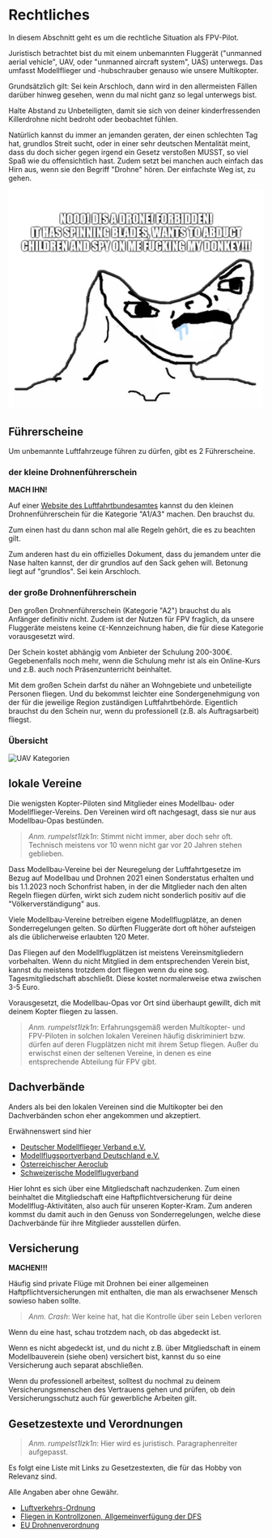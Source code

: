 # Rechtliches

In diesem Abschnitt geht es um die rechtliche Situation als FPV-Pilot.

Juristisch betrachtet bist du mit einem unbemannten Fluggerät ("unmanned aerial vehicle", UAV, oder "unmanned aircraft system", UAS) unterwegs. Das umfasst Modellflieger und -hubschrauber genauso wie unsere Multikopter.

Grundsätzlich gilt: Sei kein Arschloch, dann wird in den allermeisten Fällen darüber hinweg gesehen, wenn du mal nicht ganz so legal unterwegs bist.

Halte Abstand zu Unbeteiligten, damit sie sich von deiner kinderfressenden Killerdrohne nicht bedroht oder beobachtet fühlen.

Natürlich kannst du immer an jemanden geraten, der einen schlechten Tag hat, grundlos Streit sucht, oder in einer sehr deutschen Mentalität meint, dass du doch sicher gegen irgend ein Gesetz verstoßen MUSST, so viel Spaß wie du offensichtlich hast. Zudem setzt bei manchen auch einfach das Hirn aus, wenn sie den Begriff "Drohne" hören. Der einfachste Weg ist, zu gehen.

![drone retard](/img/memes/drone_retard.png)

## Führerscheine

Um unbemannte Luftfahrzeuge führen zu dürfen, gibt es 2 Führerscheine.

### der kleine Drohnenführerschein

**MACH IHN!**

Auf einer [Website des Luftfahrtbundesamtes](https://lba-openuav.de/) kannst du den kleinen Drohnenführerschein für die Kategorie "A1/A3" machen. Den brauchst du.

Zum einen hast du dann schon mal alle Regeln gehört, die es zu beachten gilt.

Zum anderen hast du ein offizielles Dokument, dass du jemandem unter die Nase halten kannst, der dir grundlos auf den Sack gehen will. Betonung liegt auf "grundlos". Sei kein Arschloch.

### der große Drohnenführerschein

Den großen Drohnenführerschein (Kategorie "A2") brauchst du als Anfänger definitiv nicht. Zudem ist der Nutzen für FPV fraglich, da unsere Fluggeräte meistens keine `CE`-Kennzeichnung haben, die für diese Kategorie vorausgesetzt wird.

Der Schein kostet abhängig vom Anbieter der Schulung 200-300€. Gegebenenfalls noch mehr, wenn die Schulung mehr ist als ein Online-Kurs und z.B. auch noch Präsenzunterricht beinhaltet.

Mit dem großen Schein darfst du näher an Wohngebiete und unbeteiligte Personen fliegen. Und du bekommst leichter eine Sondergenehmigung von der für die jeweilige Region zuständigen Luftfahrtbehörde. Eigentlich brauchst du den Schein nur, wenn du professionell (z.B. als Auftragsarbeit) fliegst.

### Übersicht

![UAV Kategorien](/img/legal/categories.png)

## lokale Vereine

Die wenigsten Kopter-Piloten sind Mitglieder eines Modellbau- oder Modellflieger-Vereins. Den Vereinen wird oft nachgesagt, dass sie nur aus Modellbau-Opas bestünden.

> *Anm. rumpelst1lzk1n*: Stimmt nicht immer, aber doch sehr oft. Technisch meistens vor 10 wenn nicht gar vor 20 Jahren stehen geblieben.

Dass Modellbau-Vereine bei der Neuregelung der Luftfahrtgesetze im Bezug auf Modellbau und Drohnen 2021 einen Sonderstatus erhalten und bis 1.1.2023 noch Schonfrist haben, in der die Mitglieder nach den alten Regeln fliegen dürfen, wirkt sich zudem nicht sonderlich positiv auf die "Völkerverständigung" aus.

Viele Modellbau-Vereine betreiben eigene Modellflugplätze, an denen Sonderregelungen gelten. So dürften Fluggeräte dort oft höher aufsteigen als die üblicherweise erlaubten 120 Meter.

Das Fliegen auf den Modellflugplätzen ist meistens Vereinsmitgliedern vorbehalten. Wenn du nicht Mitglied in dem entsprechenden Verein bist, kannst du meistens trotzdem dort fliegen wenn du eine sog. Tagesmitgliedschaft abschließt. Diese kostet normalerweise etwa zwischen 3-5 Euro.

Vorausgesetzt, die Modellbau-Opas vor Ort sind überhaupt gewillt, dich mit deinem Kopter fliegen zu lassen.

> *Anm. rumpelst1lzk1n*: Erfahrungsgemäß werden Multikopter- und FPV-Piloten in solchen lokalen Vereinen häufig diskriminiert bzw. dürfen auf deren Flugplätzen nicht mit ihrem Setup fliegen. Außer du erwischst einen der seltenen Vereine, in denen es eine entsprechende Abteilung für FPV gibt.

## Dachverbände

Anders als bei den lokalen Vereinen sind die Multikopter bei den Dachverbänden schon eher angekommen und akzeptiert.

Erwähnenswert sind hier 

- [Deutscher Modellflieger Verband e.V.](https://www.dmfv.aero/)
- [Modellflugsportverband Deutschland e.V.](https://www.mfsd.de/)
- [Österreichischer Aeroclub](https://aeroclub.at/)
- [Schweizerische Modellflugverband](https://www.modellflug.ch/)

Hier lohnt es sich über eine Mitgliedschaft nachzudenken. Zum einen beinhaltet die Mitgliedschaft eine Haftpflichtversicherung für deine Modellflug-Aktivitäten, also auch für unseren Kopter-Kram. Zum anderen kommst du damit auch in den Genuss von Sonderregelungen, welche diese Dachverbände für ihre Mitglieder ausstellen dürfen.

## Versicherung

**MACHEN!!!**

Häufig sind private Flüge mit Drohnen bei einer allgemeinen Haftpflichtversicherungen mit enthalten, die man als erwachsener Mensch sowieso haben sollte.

> *Anm. Crash*: Wer keine hat, hat die Kontrolle über sein Leben verloren

Wenn du eine hast, schau trotzdem nach, ob das abgedeckt ist.

Wenn es nicht abgedeckt ist, und du nicht z.B. über Mitgliedschaft in einem Modellbauverein (siehe oben) versichert bist, kannst du so eine Versicherung auch separat abschließen.

Wenn du professionell arbeitest, solltest du nochmal zu deinem Versicherungsmenschen des Vertrauens gehen und prüfen, ob dein Versicherungsschutz auch für gewerbliche Arbeiten gilt.

## Gesetzestexte und Verordnungen

> *Anm. rumpelst1lzk1n*: Hier wird es juristisch. Paragraphenreiter aufgepasst.

Es folgt eine Liste mit Links zu Gesetzestexten, die für das Hobby von Relevanz sind.

Alle Angaben aber ohne Gewähr.

- [Luftverkehrs-Ordnung](https://www.gesetze-im-internet.de/luftvo_2015/)
- [Fliegen in Kontrollzonen, Allgemeinverfügung der DFS](https://www.dfs.de/homepage/de/flugsicherung/rechtlicher-rahmen/richtlinien/nfl-2023-1-2705.pdf)
- [EU Drohnenverordnung](https://eur-lex.europa.eu/legal-content/EN/TXT/?uri=CELEX%3A02019R0947-20220404)

